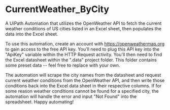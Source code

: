 # CurrentWeather_ByCity
A UiPath Automation that utilizes the OpenWeather API to fetch the current weather conditions of US cities listed in an Excel sheet, then populates the data into the Excel sheet. 

To use this automation, create an account with https://openweathermap.org to gain access to the free API key. You'll need to plug this API key into the "ApiKey" variable within
the HTTP Request activity. You'll then need to find the Excel datasheet within the ".data" project folder. This folder contains some preset data -- feel free to replace with
your own. 

The automation will scrape the city names from the datasheet and request current weather conditions from the OpenWeather API, and then write those conditions back into the Excel
data sheet in their respective columns. If for some reason weather conditions cannot be found for a specified city, the automation will handle the error and input "Not Found"
into the spreadsheet. Happy automating! 
